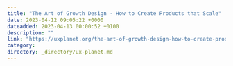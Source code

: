 ```yaml
---
title: "The Art of Growth Design - How to Create Products that Scale"
date: 2023-04-12 09:05:22 +0000
dateadded: 2023-04-13 00:00:52 +0100
description: ""
link: "https://uxplanet.org/the-art-of-growth-design-how-to-create-products-that-scale-5ce1521496d3?source=rss----819cc2aaeee0---4"
category:
directory: _directory/ux-planet.md
---
```

